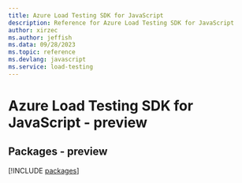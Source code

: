 ```yaml
---
title: Azure Load Testing SDK for JavaScript
description: Reference for Azure Load Testing SDK for JavaScript
author: xirzec
ms.author: jeffish
ms.data: 09/28/2023
ms.topic: reference
ms.devlang: javascript
ms.service: load-testing
---
```

# Azure Load Testing SDK for JavaScript - preview
## Packages - preview
[!INCLUDE [packages](load-testing-index.md)]